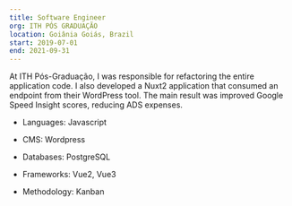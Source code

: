 ```yaml
---
title: Software Engineer
org: ITH PÓS GRADUAÇÃO
location: Goiânia Goiás, Brazil
start: 2019-07-01
end: 2021-09-31
---
```


At ITH Pós\-Graduação, I was responsible for refactoring the entire application code. I also developed a Nuxt2 application that consumed an endpoint from their WordPress tool. The main result was improved Google Speed Insight scores, reducing ADS expenses.

- Languages: Javascript

- CMS: Wordpress

- Databases: PostgreSQL

- Frameworks: Vue2, Vue3

- Methodology: Kanban
